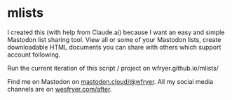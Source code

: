 # mlists
I created this (with help from Claude.ai) because I want an easy and simple Mastodon list sharing tool. View all or some of your Mastodon lists, create downloadable HTML documents you can share with others which support account following.

Run the current iteration of this script / project on wfryer.github.io/mlists/

Find me on Mastodon on [mastodon.cloud/@wfryer](url). All my social media channels are on [wesfryer.com/after](url).

